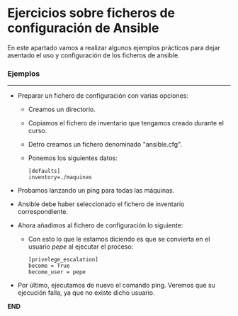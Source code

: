 # Ejercicios sobre ficheros de configuración de Ansible

En este apartado vamos a realizar algunos ejemplos prácticos para dejar asentado el uso y configuración de los ficheros de ansible. 

### Ejemplos
-----

- Preparar un fichero de configuración con varias opciones:
	- Creamos un directorio.
	- Copiamos el fichero de inventario que tengamos creado durante el curso.
	- Detro creamos un fichero denominado "ansible.cfg".
	- Ponemos los siguientes datos:

		```
		[defaults]
		inventory=./maquinas
		```

- Probamos lanzando un ping  para todas las máquinas.
- Ansible debe haber seleccionado el fichero de inventario correspondiente.
- Ahora añadimos al fichero de configuración lo siguiente:
	- Con esto lo que le estamos diciendo es que se convierta en el usuario *pepe* al ejecutar el proceso: 

		```
		[privelege_escalation]
		become = True
		become_user = pepe
		```

- Por último, ejecutamos de nuevo el comando ping. Veremos que su ejecución falla, ya que no existe dicho usuario. 


**END**
